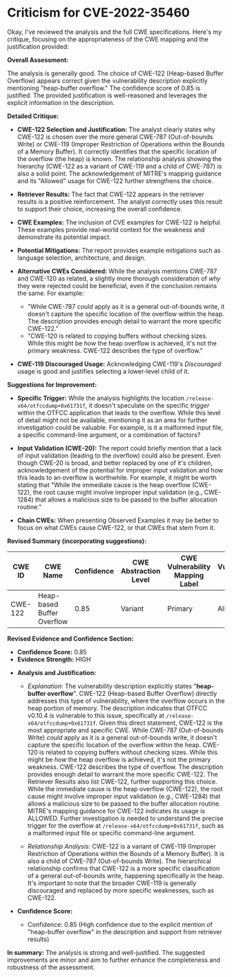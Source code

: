 # Criticism for CVE-2022-35460

Okay, I've reviewed the analysis and the full CWE specifications. Here's my critique, focusing on the appropriateness of the CWE mapping and the justification provided:

**Overall Assessment:**

The analysis is generally good. The choice of CWE-122 (Heap-based Buffer Overflow) appears correct given the vulnerability description explicitly mentioning "heap-buffer overflow." The confidence score of 0.85 is justified. The provided justification is well-reasoned and leverages the explicit information in the description.

**Detailed Critique:**

*   **CWE-122 Selection and Justification:** The analyst clearly states why CWE-122 is chosen over the more general CWE-787 (Out-of-bounds Write) or CWE-119 (Improper Restriction of Operations within the Bounds of a Memory Buffer). It correctly identifies that the specific location of the overflow (the heap) is known. The relationship analysis showing the hierarchy (CWE-122 as a variant of CWE-119 and a child of CWE-787) is also a solid point. The acknowledgement of MITRE's mapping guidance and its "Allowed" usage for CWE-122 further strengthens the choice.

*   **Retriever Results:** The fact that CWE-122 appears in the retriever results is a positive reinforcement. The analyst correctly uses this result to support their choice, increasing the overall confidence.

*   **CWE Examples:** The inclusion of CVE examples for CWE-122 is helpful. These examples provide real-world context for the weakness and demonstrate its potential impact.
*   **Potential Mitigations:** The report provides example mitigations such as language selection, architecture, and design.

*   **Alternative CWEs Considered:** While the analysis mentions CWE-787 and CWE-120 as related, a slightly more thorough consideration of *why* they were rejected could be beneficial, even if the conclusion remains the same. For example:

    *   "While CWE-787 *could* apply as it is a general out-of-bounds write, it doesn't capture the specific location of the overflow within the heap.  The description provides enough detail to warrant the more specific CWE-122."
    *   "CWE-120 is related to copying buffers without checking sizes.  While this might be *how* the heap overflow is achieved, it's not the primary weakness. CWE-122 describes the type of overflow."

*   **CWE-119 Discouraged Usage:** Acknowledging CWE-119's *Discouraged* usage is good and justifies selecting a lower-level child of it.

**Suggestions for Improvement:**

*   **Specific Trigger:** While the analysis highlights the location `/release-x64/otfccdump+0x61731f`, it doesn't speculate on the specific *trigger* within the OTFCC application that leads to the overflow.  While this level of detail might not be available, mentioning it as an area for further investigation could be valuable.  For example, is it a malformed input file, a specific command-line argument, or a combination of factors?

*   **Input Validation (CWE-20):**  The report could briefly mention that a lack of input validation (leading to the overflow) could also be present. Even though CWE-20 is broad, and better replaced by one of it's children, acknowledgement of the potential for improper input validation and how this leads to an overflow is worthwhile. For example, it might be worth stating that "While the immediate cause is the heap overflow (CWE-122), the root cause might involve improper input validation (e.g., CWE-1284) that allows a malicious size to be passed to the buffer allocation routine."
*  **Chain CWEs:** When presenting Observed Examples it may be better to focus on what CWEs cause CWE-122, or that CWEs that stem from it.

**Revised Summary (incorporating suggestions):**

| CWE ID | CWE Name | Confidence | CWE Abstraction Level | CWE Vulnerability Mapping Label | CWE-Vulnerability Mapping Notes |
|---|---|---|---|---|---|
| CWE-122 | Heap-based Buffer Overflow | 0.85 | Variant | Primary | Allowed |

**Revised Evidence and Confidence Section:**

*   **Confidence Score:** 0.85
*   **Evidence Strength:** HIGH

- **Analysis and Justification:**
  - *Explanation:* The vulnerability description explicitly states "**heap-buffer overflow**". CWE-122 (Heap-based Buffer Overflow) directly addresses this type of vulnerability, where the overflow occurs in the heap portion of memory. The description indicates that OTFCC v0.10.4 is vulnerable to this issue, specifically at `/release-x64/otfccdump+0x61731f`. Given this direct statement, CWE-122 is the most appropriate and specific CWE. While CWE-787 (Out-of-bounds Write) *could* apply as it is a general out-of-bounds write, it doesn't capture the specific location of the overflow within the heap. CWE-120 is related to copying buffers without checking sizes.  While this might be *how* the heap overflow is achieved, it's not the primary weakness. CWE-122 describes the type of overflow. The description provides enough detail to warrant the more specific CWE-122. The Retriever Results also list CWE-122, further supporting this choice. While the immediate cause is the heap overflow (CWE-122), the root cause might involve improper input validation (e.g., CWE-1284) that allows a malicious size to be passed to the buffer allocation routine. MITRE's mapping guidance for CWE-122 indicates its usage is ALLOWED. Further investigation is needed to understand the precise trigger for the overflow at `/release-x64/otfccdump+0x61731f`, such as a malformed input file or specific command-line argument.

  - *Relationship Analysis:* CWE-122 is a variant of CWE-119 (Improper Restriction of Operations within the Bounds of a Memory Buffer). It is also a child of CWE-787 (Out-of-bounds Write). The hierarchical relationship confirms that CWE-122 is a more specific classification of a general out-of-bounds write, happening specifically in the heap. It's important to note that the broader CWE-119 is generally discouraged and replaced by more specific weaknesses, such as CWE-122.

- **Confidence Score:**
  - Confidence: 0.85 (High confidence due to the explicit mention of "heap-buffer overflow" in the description and support from retriever results)

**In summary:** The analysis is strong and well-justified. The suggested improvements are minor and aim to further enhance the completeness and robustness of the assessment.
